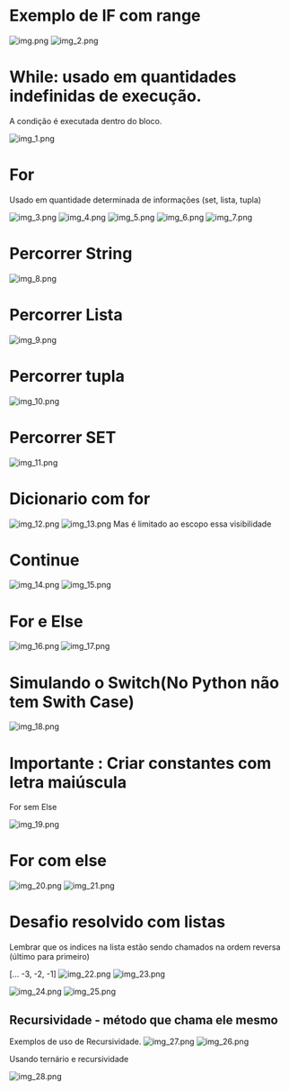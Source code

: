 # Exemplo de IF com range 

![img.png](img.png)
![img_2.png](img_2.png)

# While: usado em quantidades indefinidas de execução.
A condição é executada dentro do bloco.

![img_1.png](img_1.png)

# For
Usado em quantidade determinada de informações (set, lista, tupla)

![img_3.png](img_3.png)
![img_4.png](img_4.png)
![img_5.png](img_5.png)
![img_6.png](img_6.png)
![img_7.png](img_7.png)

# Percorrer String

![img_8.png](img_8.png)

# Percorrer Lista

![img_9.png](img_9.png)

# Percorrer tupla

![img_10.png](img_10.png)

# Percorrer SET

![img_11.png](img_11.png)

# Dicionario com for

![img_12.png](img_12.png)
![img_13.png](img_13.png)
Mas é limitado ao escopo essa visibilidade

# Continue

![img_14.png](img_14.png)
![img_15.png](img_15.png)

# For e Else

![img_16.png](img_16.png)
![img_17.png](img_17.png)


# Simulando o Switch(No Python não tem Swith Case)

![img_18.png](img_18.png)

# Importante : Criar constantes com letra maiúscula

For sem Else

![img_19.png](img_19.png)

# For com else
![img_20.png](img_20.png)
![img_21.png](img_21.png)

# Desafio resolvido com listas
Lembrar que os indices na lista estão sendo chamados na ordem reversa (último para primeiro)

[... -3, -2, -1]
![img_22.png](img_22.png)
![img_23.png](img_23.png)

![img_24.png](img_24.png)
![img_25.png](img_25.png)

## Recursividade - método que chama ele mesmo
Exemplos de uso de Recursividade.
![img_27.png](img_27.png)
![img_26.png](img_26.png)

Usando ternário e recursividade

![img_28.png](img_28.png)